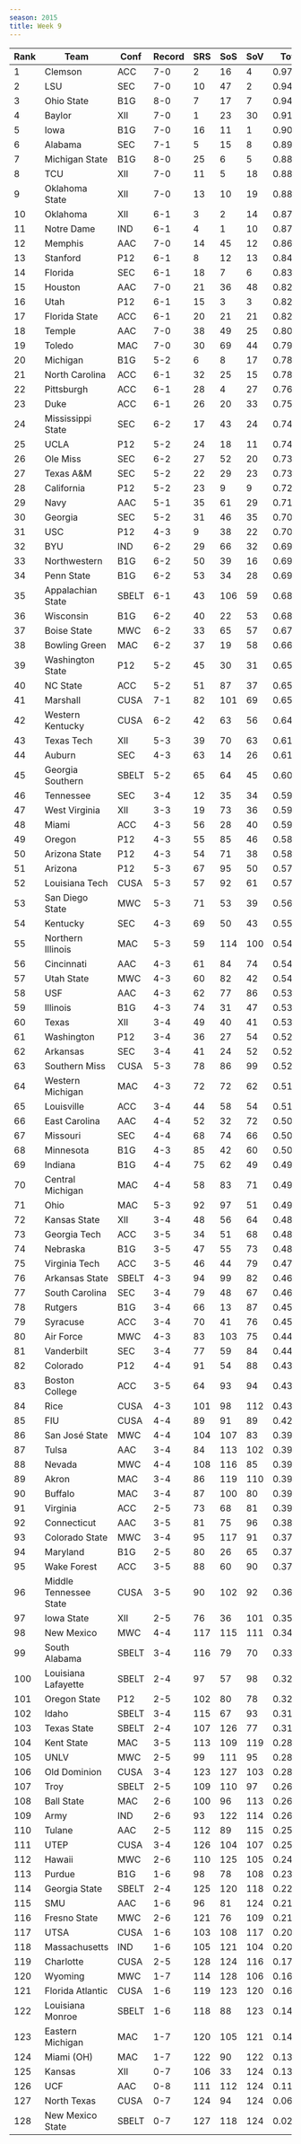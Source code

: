 ```yaml
---
season: 2015
title: Week 9
---
```

<table class="display"><thead><tr><th>Rank</th><th>Team</th><th>Conf</th><th>Record</th><th>SRS</th><th>SoS</th><th>SoV</th><th>Total</th></tr></thead><tbody>
<tr><td>1</td><td>Clemson</td><td>ACC</td><td>7-0</td><td>2</td><td>16</td><td>4</td><td>0.97041</td></tr>
<tr><td>2</td><td>LSU</td><td>SEC</td><td>7-0</td><td>10</td><td>47</td><td>2</td><td>0.94705</td></tr>
<tr><td>3</td><td>Ohio State</td><td>B1G</td><td>8-0</td><td>7</td><td>17</td><td>7</td><td>0.94281</td></tr>
<tr><td>4</td><td>Baylor</td><td>XII</td><td>7-0</td><td>1</td><td>23</td><td>30</td><td>0.91773</td></tr>
<tr><td>5</td><td>Iowa</td><td>B1G</td><td>7-0</td><td>16</td><td>11</td><td>1</td><td>0.90408</td></tr>
<tr><td>6</td><td>Alabama</td><td>SEC</td><td>7-1</td><td>5</td><td>15</td><td>8</td><td>0.89120</td></tr>
<tr><td>7</td><td>Michigan State</td><td>B1G</td><td>8-0</td><td>25</td><td>6</td><td>5</td><td>0.88586</td></tr>
<tr><td>8</td><td>TCU</td><td>XII</td><td>7-0</td><td>11</td><td>5</td><td>18</td><td>0.88580</td></tr>
<tr><td>9</td><td>Oklahoma State</td><td>XII</td><td>7-0</td><td>13</td><td>10</td><td>19</td><td>0.88394</td></tr>
<tr><td>10</td><td>Oklahoma</td><td>XII</td><td>6-1</td><td>3</td><td>2</td><td>14</td><td>0.87376</td></tr>
<tr><td>11</td><td>Notre Dame</td><td>IND</td><td>6-1</td><td>4</td><td>1</td><td>10</td><td>0.87354</td></tr>
<tr><td>12</td><td>Memphis</td><td>AAC</td><td>7-0</td><td>14</td><td>45</td><td>12</td><td>0.86095</td></tr>
<tr><td>13</td><td>Stanford</td><td>P12</td><td>6-1</td><td>8</td><td>12</td><td>13</td><td>0.84141</td></tr>
<tr><td>14</td><td>Florida</td><td>SEC</td><td>6-1</td><td>18</td><td>7</td><td>6</td><td>0.83164</td></tr>
<tr><td>15</td><td>Houston</td><td>AAC</td><td>7-0</td><td>21</td><td>36</td><td>48</td><td>0.82943</td></tr>
<tr><td>16</td><td>Utah</td><td>P12</td><td>6-1</td><td>15</td><td>3</td><td>3</td><td>0.82838</td></tr>
<tr><td>17</td><td>Florida State</td><td>ACC</td><td>6-1</td><td>20</td><td>21</td><td>21</td><td>0.82243</td></tr>
<tr><td>18</td><td>Temple</td><td>AAC</td><td>7-0</td><td>38</td><td>49</td><td>25</td><td>0.80375</td></tr>
<tr><td>19</td><td>Toledo</td><td>MAC</td><td>7-0</td><td>30</td><td>69</td><td>44</td><td>0.79840</td></tr>
<tr><td>20</td><td>Michigan</td><td>B1G</td><td>5-2</td><td>6</td><td>8</td><td>17</td><td>0.78520</td></tr>
<tr><td>21</td><td>North Carolina</td><td>ACC</td><td>6-1</td><td>32</td><td>25</td><td>15</td><td>0.78205</td></tr>
<tr><td>22</td><td>Pittsburgh</td><td>ACC</td><td>6-1</td><td>28</td><td>4</td><td>27</td><td>0.76911</td></tr>
<tr><td>23</td><td>Duke</td><td>ACC</td><td>6-1</td><td>26</td><td>20</td><td>33</td><td>0.75548</td></tr>
<tr><td>24</td><td>Mississippi State</td><td>SEC</td><td>6-2</td><td>17</td><td>43</td><td>24</td><td>0.74822</td></tr>
<tr><td>25</td><td>UCLA</td><td>P12</td><td>5-2</td><td>24</td><td>18</td><td>11</td><td>0.74012</td></tr>
<tr><td>26</td><td>Ole Miss</td><td>SEC</td><td>6-2</td><td>27</td><td>52</td><td>20</td><td>0.73879</td></tr>
<tr><td>27</td><td>Texas A&M</td><td>SEC</td><td>5-2</td><td>22</td><td>29</td><td>23</td><td>0.73364</td></tr>
<tr><td>28</td><td>California</td><td>P12</td><td>5-2</td><td>23</td><td>9</td><td>9</td><td>0.72588</td></tr>
<tr><td>29</td><td>Navy</td><td>AAC</td><td>5-1</td><td>35</td><td>61</td><td>29</td><td>0.71077</td></tr>
<tr><td>30</td><td>Georgia</td><td>SEC</td><td>5-2</td><td>31</td><td>46</td><td>35</td><td>0.70832</td></tr>
<tr><td>31</td><td>USC</td><td>P12</td><td>4-3</td><td>9</td><td>38</td><td>22</td><td>0.70522</td></tr>
<tr><td>32</td><td>BYU</td><td>IND</td><td>6-2</td><td>29</td><td>66</td><td>32</td><td>0.69570</td></tr>
<tr><td>33</td><td>Northwestern</td><td>B1G</td><td>6-2</td><td>50</td><td>39</td><td>16</td><td>0.69553</td></tr>
<tr><td>34</td><td>Penn State</td><td>B1G</td><td>6-2</td><td>53</td><td>34</td><td>28</td><td>0.69119</td></tr>
<tr><td>35</td><td>Appalachian State</td><td>SBELT</td><td>6-1</td><td>43</td><td>106</td><td>59</td><td>0.68907</td></tr>
<tr><td>36</td><td>Wisconsin</td><td>B1G</td><td>6-2</td><td>40</td><td>22</td><td>53</td><td>0.68125</td></tr>
<tr><td>37</td><td>Boise State</td><td>MWC</td><td>6-2</td><td>33</td><td>65</td><td>57</td><td>0.67883</td></tr>
<tr><td>38</td><td>Bowling Green</td><td>MAC</td><td>6-2</td><td>37</td><td>19</td><td>58</td><td>0.66156</td></tr>
<tr><td>39</td><td>Washington State</td><td>P12</td><td>5-2</td><td>45</td><td>30</td><td>31</td><td>0.65907</td></tr>
<tr><td>40</td><td>NC State</td><td>ACC</td><td>5-2</td><td>51</td><td>87</td><td>37</td><td>0.65301</td></tr>
<tr><td>41</td><td>Marshall</td><td>CUSA</td><td>7-1</td><td>82</td><td>101</td><td>69</td><td>0.65136</td></tr>
<tr><td>42</td><td>Western Kentucky</td><td>CUSA</td><td>6-2</td><td>42</td><td>63</td><td>56</td><td>0.64384</td></tr>
<tr><td>43</td><td>Texas Tech</td><td>XII</td><td>5-3</td><td>39</td><td>70</td><td>63</td><td>0.61542</td></tr>
<tr><td>44</td><td>Auburn</td><td>SEC</td><td>4-3</td><td>63</td><td>14</td><td>26</td><td>0.61151</td></tr>
<tr><td>45</td><td>Georgia Southern</td><td>SBELT</td><td>5-2</td><td>65</td><td>64</td><td>45</td><td>0.60069</td></tr>
<tr><td>46</td><td>Tennessee</td><td>SEC</td><td>3-4</td><td>12</td><td>35</td><td>34</td><td>0.59915</td></tr>
<tr><td>47</td><td>West Virginia</td><td>XII</td><td>3-3</td><td>19</td><td>73</td><td>36</td><td>0.59823</td></tr>
<tr><td>48</td><td>Miami</td><td>ACC</td><td>4-3</td><td>56</td><td>28</td><td>40</td><td>0.59149</td></tr>
<tr><td>49</td><td>Oregon</td><td>P12</td><td>4-3</td><td>55</td><td>85</td><td>46</td><td>0.58827</td></tr>
<tr><td>50</td><td>Arizona State</td><td>P12</td><td>4-3</td><td>54</td><td>71</td><td>38</td><td>0.58457</td></tr>
<tr><td>51</td><td>Arizona</td><td>P12</td><td>5-3</td><td>67</td><td>95</td><td>50</td><td>0.57326</td></tr>
<tr><td>52</td><td>Louisiana Tech</td><td>CUSA</td><td>5-3</td><td>57</td><td>92</td><td>61</td><td>0.57301</td></tr>
<tr><td>53</td><td>San Diego State</td><td>MWC</td><td>5-3</td><td>71</td><td>53</td><td>39</td><td>0.56347</td></tr>
<tr><td>54</td><td>Kentucky</td><td>SEC</td><td>4-3</td><td>69</td><td>50</td><td>43</td><td>0.55078</td></tr>
<tr><td>55</td><td>Northern Illinois</td><td>MAC</td><td>5-3</td><td>59</td><td>114</td><td>100</td><td>0.54481</td></tr>
<tr><td>56</td><td>Cincinnati</td><td>AAC</td><td>4-3</td><td>61</td><td>84</td><td>74</td><td>0.54301</td></tr>
<tr><td>57</td><td>Utah State</td><td>MWC</td><td>4-3</td><td>60</td><td>82</td><td>42</td><td>0.54005</td></tr>
<tr><td>58</td><td>USF</td><td>AAC</td><td>4-3</td><td>62</td><td>77</td><td>86</td><td>0.53876</td></tr>
<tr><td>59</td><td>Illinois</td><td>B1G</td><td>4-3</td><td>74</td><td>31</td><td>47</td><td>0.53397</td></tr>
<tr><td>60</td><td>Texas</td><td>XII</td><td>3-4</td><td>49</td><td>40</td><td>41</td><td>0.53376</td></tr>
<tr><td>61</td><td>Washington</td><td>P12</td><td>3-4</td><td>36</td><td>27</td><td>54</td><td>0.52878</td></tr>
<tr><td>62</td><td>Arkansas</td><td>SEC</td><td>3-4</td><td>41</td><td>24</td><td>52</td><td>0.52325</td></tr>
<tr><td>63</td><td>Southern Miss</td><td>CUSA</td><td>5-3</td><td>78</td><td>86</td><td>99</td><td>0.52169</td></tr>
<tr><td>64</td><td>Western Michigan</td><td>MAC</td><td>4-3</td><td>72</td><td>72</td><td>62</td><td>0.51917</td></tr>
<tr><td>65</td><td>Louisville</td><td>ACC</td><td>3-4</td><td>44</td><td>58</td><td>54</td><td>0.51213</td></tr>
<tr><td>66</td><td>East Carolina</td><td>AAC</td><td>4-4</td><td>52</td><td>32</td><td>72</td><td>0.50577</td></tr>
<tr><td>67</td><td>Missouri</td><td>SEC</td><td>4-4</td><td>68</td><td>74</td><td>66</td><td>0.50570</td></tr>
<tr><td>68</td><td>Minnesota</td><td>B1G</td><td>4-3</td><td>85</td><td>42</td><td>60</td><td>0.50133</td></tr>
<tr><td>69</td><td>Indiana</td><td>B1G</td><td>4-4</td><td>75</td><td>62</td><td>49</td><td>0.49965</td></tr>
<tr><td>70</td><td>Central Michigan</td><td>MAC</td><td>4-4</td><td>58</td><td>83</td><td>71</td><td>0.49792</td></tr>
<tr><td>71</td><td>Ohio</td><td>MAC</td><td>5-3</td><td>92</td><td>97</td><td>51</td><td>0.49735</td></tr>
<tr><td>72</td><td>Kansas State</td><td>XII</td><td>3-4</td><td>48</td><td>56</td><td>64</td><td>0.48899</td></tr>
<tr><td>73</td><td>Georgia Tech</td><td>ACC</td><td>3-5</td><td>34</td><td>51</td><td>68</td><td>0.48855</td></tr>
<tr><td>74</td><td>Nebraska</td><td>B1G</td><td>3-5</td><td>47</td><td>55</td><td>73</td><td>0.48143</td></tr>
<tr><td>75</td><td>Virginia Tech</td><td>ACC</td><td>3-5</td><td>46</td><td>44</td><td>79</td><td>0.47548</td></tr>
<tr><td>76</td><td>Arkansas State</td><td>SBELT</td><td>4-3</td><td>94</td><td>99</td><td>82</td><td>0.46371</td></tr>
<tr><td>77</td><td>South Carolina</td><td>SEC</td><td>3-4</td><td>79</td><td>48</td><td>67</td><td>0.46194</td></tr>
<tr><td>78</td><td>Rutgers</td><td>B1G</td><td>3-4</td><td>66</td><td>13</td><td>87</td><td>0.45731</td></tr>
<tr><td>79</td><td>Syracuse</td><td>ACC</td><td>3-4</td><td>70</td><td>41</td><td>76</td><td>0.45017</td></tr>
<tr><td>80</td><td>Air Force</td><td>MWC</td><td>4-3</td><td>83</td><td>103</td><td>75</td><td>0.44945</td></tr>
<tr><td>81</td><td>Vanderbilt</td><td>SEC</td><td>3-4</td><td>77</td><td>59</td><td>84</td><td>0.44835</td></tr>
<tr><td>82</td><td>Colorado</td><td>P12</td><td>4-4</td><td>91</td><td>54</td><td>88</td><td>0.43925</td></tr>
<tr><td>83</td><td>Boston College</td><td>ACC</td><td>3-5</td><td>64</td><td>93</td><td>94</td><td>0.43418</td></tr>
<tr><td>84</td><td>Rice</td><td>CUSA</td><td>4-3</td><td>101</td><td>98</td><td>112</td><td>0.43017</td></tr>
<tr><td>85</td><td>FIU</td><td>CUSA</td><td>4-4</td><td>89</td><td>91</td><td>89</td><td>0.42236</td></tr>
<tr><td>86</td><td>San José State</td><td>MWC</td><td>4-4</td><td>104</td><td>107</td><td>83</td><td>0.39797</td></tr>
<tr><td>87</td><td>Tulsa</td><td>AAC</td><td>3-4</td><td>84</td><td>113</td><td>102</td><td>0.39709</td></tr>
<tr><td>88</td><td>Nevada</td><td>MWC</td><td>4-4</td><td>108</td><td>116</td><td>85</td><td>0.39336</td></tr>
<tr><td>89</td><td>Akron</td><td>MAC</td><td>3-4</td><td>86</td><td>119</td><td>110</td><td>0.39250</td></tr>
<tr><td>90</td><td>Buffalo</td><td>MAC</td><td>3-4</td><td>87</td><td>100</td><td>80</td><td>0.39180</td></tr>
<tr><td>91</td><td>Virginia</td><td>ACC</td><td>2-5</td><td>73</td><td>68</td><td>81</td><td>0.39172</td></tr>
<tr><td>92</td><td>Connecticut</td><td>AAC</td><td>3-5</td><td>81</td><td>75</td><td>96</td><td>0.38262</td></tr>
<tr><td>93</td><td>Colorado State</td><td>MWC</td><td>3-4</td><td>95</td><td>117</td><td>91</td><td>0.37922</td></tr>
<tr><td>94</td><td>Maryland</td><td>B1G</td><td>2-5</td><td>80</td><td>26</td><td>65</td><td>0.37677</td></tr>
<tr><td>95</td><td>Wake Forest</td><td>ACC</td><td>3-5</td><td>88</td><td>60</td><td>90</td><td>0.37585</td></tr>
<tr><td>96</td><td>Middle Tennessee State</td><td>CUSA</td><td>3-5</td><td>90</td><td>102</td><td>92</td><td>0.36408</td></tr>
<tr><td>97</td><td>Iowa State</td><td>XII</td><td>2-5</td><td>76</td><td>36</td><td>101</td><td>0.35931</td></tr>
<tr><td>98</td><td>New Mexico</td><td>MWC</td><td>4-4</td><td>117</td><td>115</td><td>111</td><td>0.34243</td></tr>
<tr><td>99</td><td>South Alabama</td><td>SBELT</td><td>3-4</td><td>116</td><td>79</td><td>70</td><td>0.33900</td></tr>
<tr><td>100</td><td>Louisiana Lafayette</td><td>SBELT</td><td>2-4</td><td>97</td><td>57</td><td>98</td><td>0.32189</td></tr>
<tr><td>101</td><td>Oregon State</td><td>P12</td><td>2-5</td><td>102</td><td>80</td><td>78</td><td>0.32061</td></tr>
<tr><td>102</td><td>Idaho</td><td>SBELT</td><td>3-4</td><td>115</td><td>67</td><td>93</td><td>0.31665</td></tr>
<tr><td>103</td><td>Texas State</td><td>SBELT</td><td>2-4</td><td>107</td><td>126</td><td>77</td><td>0.31361</td></tr>
<tr><td>104</td><td>Kent State</td><td>MAC</td><td>3-5</td><td>113</td><td>109</td><td>119</td><td>0.28939</td></tr>
<tr><td>105</td><td>UNLV</td><td>MWC</td><td>2-5</td><td>99</td><td>111</td><td>95</td><td>0.28791</td></tr>
<tr><td>106</td><td>Old Dominion</td><td>CUSA</td><td>3-4</td><td>123</td><td>127</td><td>103</td><td>0.28163</td></tr>
<tr><td>107</td><td>Troy</td><td>SBELT</td><td>2-5</td><td>109</td><td>110</td><td>97</td><td>0.26647</td></tr>
<tr><td>108</td><td>Ball State</td><td>MAC</td><td>2-6</td><td>100</td><td>96</td><td>113</td><td>0.26440</td></tr>
<tr><td>109</td><td>Army</td><td>IND</td><td>2-6</td><td>93</td><td>122</td><td>114</td><td>0.26256</td></tr>
<tr><td>110</td><td>Tulane</td><td>AAC</td><td>2-5</td><td>112</td><td>89</td><td>115</td><td>0.25936</td></tr>
<tr><td>111</td><td>UTEP</td><td>CUSA</td><td>3-4</td><td>126</td><td>104</td><td>107</td><td>0.25877</td></tr>
<tr><td>112</td><td>Hawaii</td><td>MWC</td><td>2-6</td><td>110</td><td>125</td><td>105</td><td>0.24451</td></tr>
<tr><td>113</td><td>Purdue</td><td>B1G</td><td>1-6</td><td>98</td><td>78</td><td>108</td><td>0.23385</td></tr>
<tr><td>114</td><td>Georgia State</td><td>SBELT</td><td>2-4</td><td>125</td><td>120</td><td>118</td><td>0.22903</td></tr>
<tr><td>115</td><td>SMU</td><td>AAC</td><td>1-6</td><td>96</td><td>81</td><td>124</td><td>0.21921</td></tr>
<tr><td>116</td><td>Fresno State</td><td>MWC</td><td>2-6</td><td>121</td><td>76</td><td>109</td><td>0.21758</td></tr>
<tr><td>117</td><td>UTSA</td><td>CUSA</td><td>1-6</td><td>103</td><td>108</td><td>117</td><td>0.20185</td></tr>
<tr><td>118</td><td>Massachusetts</td><td>IND</td><td>1-6</td><td>105</td><td>121</td><td>104</td><td>0.20056</td></tr>
<tr><td>119</td><td>Charlotte</td><td>CUSA</td><td>2-5</td><td>128</td><td>124</td><td>116</td><td>0.17602</td></tr>
<tr><td>120</td><td>Wyoming</td><td>MWC</td><td>1-7</td><td>114</td><td>128</td><td>106</td><td>0.16470</td></tr>
<tr><td>121</td><td>Florida Atlantic</td><td>CUSA</td><td>1-6</td><td>119</td><td>123</td><td>120</td><td>0.16132</td></tr>
<tr><td>122</td><td>Louisiana Monroe</td><td>SBELT</td><td>1-6</td><td>118</td><td>88</td><td>123</td><td>0.14754</td></tr>
<tr><td>123</td><td>Eastern Michigan</td><td>MAC</td><td>1-7</td><td>120</td><td>105</td><td>121</td><td>0.14425</td></tr>
<tr><td>124</td><td>Miami (OH)</td><td>MAC</td><td>1-7</td><td>122</td><td>90</td><td>122</td><td>0.13819</td></tr>
<tr><td>125</td><td>Kansas</td><td>XII</td><td>0-7</td><td>106</td><td>33</td><td>124</td><td>0.13677</td></tr>
<tr><td>126</td><td>UCF</td><td>AAC</td><td>0-8</td><td>111</td><td>112</td><td>124</td><td>0.11918</td></tr>
<tr><td>127</td><td>North Texas</td><td>CUSA</td><td>0-7</td><td>124</td><td>94</td><td>124</td><td>0.06267</td></tr>
<tr><td>128</td><td>New Mexico State</td><td>SBELT</td><td>0-7</td><td>127</td><td>118</td><td>124</td><td>0.02331</td></tr>
</tbody></table>
